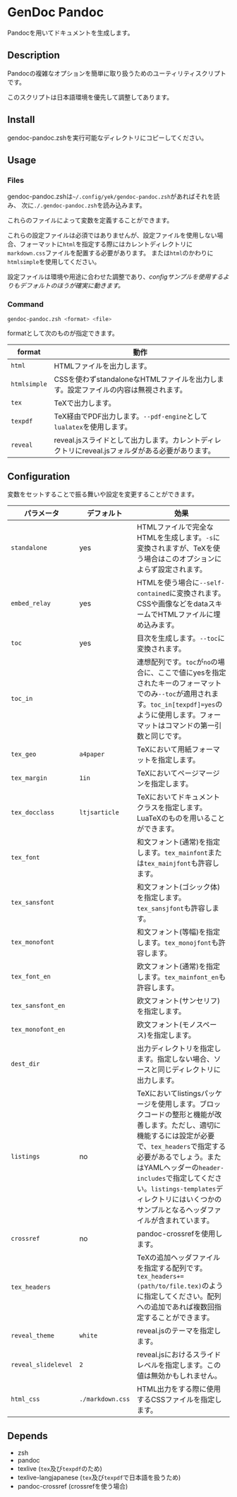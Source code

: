 # GenDoc Pandoc

Pandocを用いてドキュメントを生成します。


## Description

Pandocの複雑なオプションを簡単に取り扱うためのユーティリティスクリプトです。

このスクリプトは日本語環境を優先して調整してあります。

## Install

gendoc-pandoc.zshを実行可能なディレクトリにコピーしてください。

## Usage

### Files

gendoc-pandoc.zshは`~/.config/yek/gendoc-pandoc.zsh`があればそれを読み、
次に`./.gendoc-pandoc.zsh`を読み込みます。

これらのファイルによって変数を定義することができます。

これらの設定ファイルは必須ではありませんが、設定ファイルを使用しない場合、フォーマットに`html`を指定する際にはカレントディレクトリに`markdown.css`ファイルを配置する必要があります。
または`html`のかわりに`htmlsimple`を使用してください。

設定ファイルは環境や用途に合わせた調整であり、*configサンプルを使用するよりもデフォルトのほうが確実に動きます。*

### Command

```bash
gendoc-pandoc.zsh <format> <file>
```

formatとして次のものが指定できます。

|format|動作|
|---------|----------------|
|`html`|HTMLファイルを出力します。|
|`htmlsimple`|CSSを使わずstandaloneなHTMLファイルを出力します。設定ファイルの内容は無視されます。|
|`tex`|TeXで出力します。|
|`texpdf`|TeX経由でPDF出力します。`--pdf-engine`として`lualatex`を使用します。|
|`reveal`|reveal.jsスライドとして出力します。カレントディレクトリにreveal.jsフォルダがある必要があります。|


## Configuration

変数をセットすることで振る舞いや設定を変更することができます。

|パラメータ|デフォルト|効果|
|--------|---------|-----------------------|
|`standalone`|yes|HTMLファイルで完全なHTMLを生成します。`-s`に変換されますが、TeXを使う場合はこのオプションによらず設定されます。|
|`embed_relay`|yes|HTMLを使う場合に`--self-contained`に変換されます。CSSや画像などをdataスキームでHTMLファイルに埋め込みます。|
|`toc`|yes|目次を生成します。`--toc`に変換されます。|
|`toc_in`||連想配列です。`toc`が`no`の場合に、ここで値にyesを指定されたキーのフォーマットでのみ`--toc`が適用されます。`toc_in[texpdf]=yes`のように使用します。フォーマットはコマンドの第一引数と同じです。|
|`tex_geo`|`a4paper`|TeXにおいて用紙フォーマットを指定します。|
|`tex_margin`|`1in`|TeXにおいてページマージンを指定します。|
|`tex_docclass`|`ltjsarticle`|TeXにおいてドキュメントクラスを指定します。LuaTeXのものを用いることができます。|
|`tex_font`||和文フォント(通常)を指定します。`tex_mainfont`または`tex_mainjfont`も許容します。|
|`tex_sansfont`||和文フォント(ゴシック体)を指定します。`tex_sansjfont`も許容します。|
|`tex_monofont`||和文フォント(等幅)を指定します。`tex_monojfont`も許容します。|
|`tex_font_en`||欧文フォント(通常)を指定します。`tex_mainfont_en`も許容します。|
|`tex_sansfont_en`||欧文フォント(サンセリフ)を指定します。|
|`tex_monofont_en`||欧文フォント(モノスペース)を指定します。|
|`dest_dir`||出力ディレクトリを指定します。指定しない場合、ソースと同じディレクトリに出力します。|
|`listings`|no|TeXにおいてlistingsパッケージを使用します。ブロックコードの整形と機能が改善します。ただし、適切に機能するには設定が必要で、`tex_headers`で指定する必要があるでしょう。またはYAMLヘッダーの`header-includes`で指定してください。`listings-templates`ディレクトリにはいくつかのサンプルとなるヘッダファイルが含まれています。|
|`crossref`|no|pandoc-crossrefを使用します。|
|`tex_headers`||TeXの追加ヘッダファイルを指定する配列です。`tex_headers+=(path/to/file.tex)`のように指定してください。配列への追加であれば複数回指定することができます。|
|`reveal_theme`|`white`|reveal.jsのテーマを指定します。|
|`reveal_slidelevel`|`2`|reveal.jsにおけるスライドレベルを指定します。この値は無効かもしれません。|
|`html_css`|`./markdown.css`|HTML出力をする際に使用するCSSファイルを指定します。|

## Depends

- zsh
- pandoc
- texlive (`tex`及び`texpdf`のため)
- texlive-langjapanese (`tex`及び`texpdf`で日本語を扱うため)
- pandoc-crossref (crossrefを使う場合)